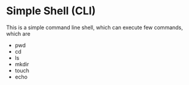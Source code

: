 # Simple Shell (CLI)
This is a simple command line shell, which can execute few commands, which are

- pwd
- cd 
- ls
- mkdir
- touch
- echo 